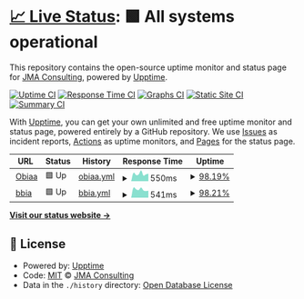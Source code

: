 # [📈 Live Status](https://jmaconsulting.github.io/obiaamonitoring): <!--live status--> **🟩 All systems operational**

This repository contains the open-source uptime monitor and status page for [JMA Consulting](http://jmaconsulting.biz), powered by [Upptime](https://github.com/upptime/upptime).

[![Uptime CI](https://github.com/jmaconsulting/obiaamonitoring/workflows/Uptime%20CI/badge.svg)](https://github.com/jmaconsulting/obiaamonitoring/actions?query=workflow%3A%22Uptime+CI%22)
[![Response Time CI](https://github.com/jmaconsulting/obiaamonitoring/workflows/Response%20Time%20CI/badge.svg)](https://github.com/jmaconsulting/obiaamonitoring/actions?query=workflow%3A%22Response+Time+CI%22)
[![Graphs CI](https://github.com/jmaconsulting/obiaamonitoring/workflows/Graphs%20CI/badge.svg)](https://github.com/jmaconsulting/obiaamonitoring/actions?query=workflow%3A%22Graphs+CI%22)
[![Static Site CI](https://github.com/jmaconsulting/obiaamonitoring/workflows/Static%20Site%20CI/badge.svg)](https://github.com/jmaconsulting/obiaamonitoring/actions?query=workflow%3A%22Static+Site+CI%22)
[![Summary CI](https://github.com/jmaconsulting/obiaamonitoring/workflows/Summary%20CI/badge.svg)](https://github.com/jmaconsulting/obiaamonitoring/actions?query=workflow%3A%22Summary+CI%22)

With [Upptime](https://upptime.js.org), you can get your own unlimited and free uptime monitor and status page, powered entirely by a GitHub repository. We use [Issues](https://github.com/jmaconsulting/obiaamonitoring/issues) as incident reports, [Actions](https://github.com/jmaconsulting/obiaamonitoring/actions) as uptime monitors, and [Pages](https://jmaconsulting.github.io/obiaamonitoring) for the status page.

<!--start: status pages-->
<!-- This summary is generated by Upptime (https://github.com/upptime/upptime) -->
<!-- Do not edit this manually, your changes will be overwritten -->
<!-- prettier-ignore -->
| URL | Status | History | Response Time | Uptime |
| --- | ------ | ------- | ------------- | ------ |
| <img alt="" src="https://icons.duckduckgo.com/ip3/obiaa.mainstreetrm.com.ico" height="13"> [Obiaa](https://obiaa.mainstreetrm.com) | 🟩 Up | [obiaa.yml](https://github.com/JMAConsulting/obiaamonitoring/commits/HEAD/history/obiaa.yml) | <details><summary><img alt="Response time graph" src="./graphs/obiaa/response-time-week.png" height="20"> 550ms</summary><br><a href="https://jmaconsulting.github.io/obiaamonitoring/history/obiaa"><img alt="Response time 692" src="https://img.shields.io/endpoint?url=https%3A%2F%2Fraw.githubusercontent.com%2FJMAConsulting%2Fobiaamonitoring%2FHEAD%2Fapi%2Fobiaa%2Fresponse-time.json"></a><br><a href="https://jmaconsulting.github.io/obiaamonitoring/history/obiaa"><img alt="24-hour response time 477" src="https://img.shields.io/endpoint?url=https%3A%2F%2Fraw.githubusercontent.com%2FJMAConsulting%2Fobiaamonitoring%2FHEAD%2Fapi%2Fobiaa%2Fresponse-time-day.json"></a><br><a href="https://jmaconsulting.github.io/obiaamonitoring/history/obiaa"><img alt="7-day response time 550" src="https://img.shields.io/endpoint?url=https%3A%2F%2Fraw.githubusercontent.com%2FJMAConsulting%2Fobiaamonitoring%2FHEAD%2Fapi%2Fobiaa%2Fresponse-time-week.json"></a><br><a href="https://jmaconsulting.github.io/obiaamonitoring/history/obiaa"><img alt="30-day response time 568" src="https://img.shields.io/endpoint?url=https%3A%2F%2Fraw.githubusercontent.com%2FJMAConsulting%2Fobiaamonitoring%2FHEAD%2Fapi%2Fobiaa%2Fresponse-time-month.json"></a><br><a href="https://jmaconsulting.github.io/obiaamonitoring/history/obiaa"><img alt="1-year response time 692" src="https://img.shields.io/endpoint?url=https%3A%2F%2Fraw.githubusercontent.com%2FJMAConsulting%2Fobiaamonitoring%2FHEAD%2Fapi%2Fobiaa%2Fresponse-time-year.json"></a></details> | <details><summary><a href="https://jmaconsulting.github.io/obiaamonitoring/history/obiaa">98.19%</a></summary><a href="https://jmaconsulting.github.io/obiaamonitoring/history/obiaa"><img alt="All-time uptime 97.77%" src="https://img.shields.io/endpoint?url=https%3A%2F%2Fraw.githubusercontent.com%2FJMAConsulting%2Fobiaamonitoring%2FHEAD%2Fapi%2Fobiaa%2Fuptime.json"></a><br><a href="https://jmaconsulting.github.io/obiaamonitoring/history/obiaa"><img alt="24-hour uptime 87.34%" src="https://img.shields.io/endpoint?url=https%3A%2F%2Fraw.githubusercontent.com%2FJMAConsulting%2Fobiaamonitoring%2FHEAD%2Fapi%2Fobiaa%2Fuptime-day.json"></a><br><a href="https://jmaconsulting.github.io/obiaamonitoring/history/obiaa"><img alt="7-day uptime 98.19%" src="https://img.shields.io/endpoint?url=https%3A%2F%2Fraw.githubusercontent.com%2FJMAConsulting%2Fobiaamonitoring%2FHEAD%2Fapi%2Fobiaa%2Fuptime-week.json"></a><br><a href="https://jmaconsulting.github.io/obiaamonitoring/history/obiaa"><img alt="30-day uptime 91.48%" src="https://img.shields.io/endpoint?url=https%3A%2F%2Fraw.githubusercontent.com%2FJMAConsulting%2Fobiaamonitoring%2FHEAD%2Fapi%2Fobiaa%2Fuptime-month.json"></a><br><a href="https://jmaconsulting.github.io/obiaamonitoring/history/obiaa"><img alt="1-year uptime 97.77%" src="https://img.shields.io/endpoint?url=https%3A%2F%2Fraw.githubusercontent.com%2FJMAConsulting%2Fobiaamonitoring%2FHEAD%2Fapi%2Fobiaa%2Fuptime-year.json"></a></details>
| <img alt="" src="https://icons.duckduckgo.com/ip3/bbia.mainstreetrm.com.ico" height="13"> [bbia](https://bbia.mainstreetrm.com) | 🟩 Up | [bbia.yml](https://github.com/JMAConsulting/obiaamonitoring/commits/HEAD/history/bbia.yml) | <details><summary><img alt="Response time graph" src="./graphs/bbia/response-time-week.png" height="20"> 541ms</summary><br><a href="https://jmaconsulting.github.io/obiaamonitoring/history/bbia"><img alt="Response time 861" src="https://img.shields.io/endpoint?url=https%3A%2F%2Fraw.githubusercontent.com%2FJMAConsulting%2Fobiaamonitoring%2FHEAD%2Fapi%2Fbbia%2Fresponse-time.json"></a><br><a href="https://jmaconsulting.github.io/obiaamonitoring/history/bbia"><img alt="24-hour response time 428" src="https://img.shields.io/endpoint?url=https%3A%2F%2Fraw.githubusercontent.com%2FJMAConsulting%2Fobiaamonitoring%2FHEAD%2Fapi%2Fbbia%2Fresponse-time-day.json"></a><br><a href="https://jmaconsulting.github.io/obiaamonitoring/history/bbia"><img alt="7-day response time 541" src="https://img.shields.io/endpoint?url=https%3A%2F%2Fraw.githubusercontent.com%2FJMAConsulting%2Fobiaamonitoring%2FHEAD%2Fapi%2Fbbia%2Fresponse-time-week.json"></a><br><a href="https://jmaconsulting.github.io/obiaamonitoring/history/bbia"><img alt="30-day response time 546" src="https://img.shields.io/endpoint?url=https%3A%2F%2Fraw.githubusercontent.com%2FJMAConsulting%2Fobiaamonitoring%2FHEAD%2Fapi%2Fbbia%2Fresponse-time-month.json"></a><br><a href="https://jmaconsulting.github.io/obiaamonitoring/history/bbia"><img alt="1-year response time 861" src="https://img.shields.io/endpoint?url=https%3A%2F%2Fraw.githubusercontent.com%2FJMAConsulting%2Fobiaamonitoring%2FHEAD%2Fapi%2Fbbia%2Fresponse-time-year.json"></a></details> | <details><summary><a href="https://jmaconsulting.github.io/obiaamonitoring/history/bbia">98.21%</a></summary><a href="https://jmaconsulting.github.io/obiaamonitoring/history/bbia"><img alt="All-time uptime 97.80%" src="https://img.shields.io/endpoint?url=https%3A%2F%2Fraw.githubusercontent.com%2FJMAConsulting%2Fobiaamonitoring%2FHEAD%2Fapi%2Fbbia%2Fuptime.json"></a><br><a href="https://jmaconsulting.github.io/obiaamonitoring/history/bbia"><img alt="24-hour uptime 87.45%" src="https://img.shields.io/endpoint?url=https%3A%2F%2Fraw.githubusercontent.com%2FJMAConsulting%2Fobiaamonitoring%2FHEAD%2Fapi%2Fbbia%2Fuptime-day.json"></a><br><a href="https://jmaconsulting.github.io/obiaamonitoring/history/bbia"><img alt="7-day uptime 98.21%" src="https://img.shields.io/endpoint?url=https%3A%2F%2Fraw.githubusercontent.com%2FJMAConsulting%2Fobiaamonitoring%2FHEAD%2Fapi%2Fbbia%2Fuptime-week.json"></a><br><a href="https://jmaconsulting.github.io/obiaamonitoring/history/bbia"><img alt="30-day uptime 91.57%" src="https://img.shields.io/endpoint?url=https%3A%2F%2Fraw.githubusercontent.com%2FJMAConsulting%2Fobiaamonitoring%2FHEAD%2Fapi%2Fbbia%2Fuptime-month.json"></a><br><a href="https://jmaconsulting.github.io/obiaamonitoring/history/bbia"><img alt="1-year uptime 97.80%" src="https://img.shields.io/endpoint?url=https%3A%2F%2Fraw.githubusercontent.com%2FJMAConsulting%2Fobiaamonitoring%2FHEAD%2Fapi%2Fbbia%2Fuptime-year.json"></a></details>

<!--end: status pages-->

[**Visit our status website →**](https://jmaconsulting.github.io/obiaamonitoring)

## 📄 License

- Powered by: [Upptime](https://github.com/upptime/upptime)
- Code: [MIT](./LICENSE) © [JMA Consulting](http://jmaconsulting.biz)
- Data in the `./history` directory: [Open Database License](https://opendatacommons.org/licenses/odbl/1-0/)
